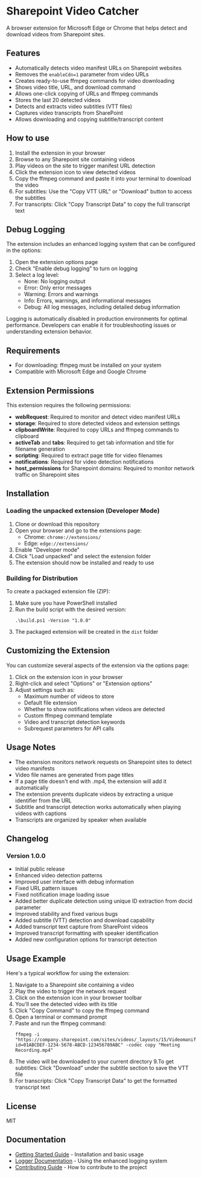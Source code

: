 # Sharepoint Video Catcher

A browser extension for Microsoft Edge or Chrome that helps detect and download videos from Sharepoint sites.

## Features

- Automatically detects video manifest URLs on Sharepoint websites
- Removes the `enableCdn=1` parameter from video URLs
- Creates ready-to-use ffmpeg commands for video downloading
- Shows video title, URL, and download command
- Allows one-click copying of URLs and ffmpeg commands
- Stores the last 20 detected videos
- Detects and extracts video subtitles (VTT files)
- Captures video transcripts from SharePoint
- Allows downloading and copying subtitle/transcript content

## How to use

1. Install the extension in your browser
2. Browse to any Sharepoint site containing videos
3. Play videos on the site to trigger manifest URL detection
4. Click the extension icon to view detected videos
5. Copy the ffmpeg command and paste it into your terminal to download the video
6. For subtitles: Use the "Copy VTT URL" or "Download" button to access the subtitles
7. For transcripts: Click "Copy Transcript Data" to copy the full transcript text

## Debug Logging

The extension includes an enhanced logging system that can be configured in the options:

1. Open the extension options page
2. Check "Enable debug logging" to turn on logging
3. Select a log level:
   - None: No logging output
   - Error: Only error messages
   - Warning: Errors and warnings
   - Info: Errors, warnings, and informational messages
   - Debug: All log messages, including detailed debug information

Logging is automatically disabled in production environments for optimal performance.
Developers can enable it for troubleshooting issues or understanding extension behavior.

## Requirements

- For downloading: ffmpeg must be installed on your system
- Compatible with Microsoft Edge and Google Chrome

## Extension Permissions

This extension requires the following permissions:

- **webRequest**: Required to monitor and detect video manifest URLs
- **storage**: Required to store detected videos and extension settings
- **clipboardWrite**: Required to copy URLs and ffmpeg commands to clipboard
- **activeTab** and **tabs**: Required to get tab information and title for filename generation
- **scripting**: Required to extract page title for video filenames
- **notifications**: Required for video detection notifications
- **host_permissions** for Sharepoint domains: Required to monitor network traffic on Sharepoint sites

## Installation

### Loading the unpacked extension (Developer Mode)

1. Clone or download this repository
2. Open your browser and go to the extensions page:
   - Chrome: `chrome://extensions/`
   - Edge: `edge://extensions/`
3. Enable "Developer mode"
4. Click "Load unpacked" and select the extension folder
5. The extension should now be installed and ready to use

### Building for Distribution

To create a packaged extension file (ZIP):

1. Make sure you have PowerShell installed
2. Run the build script with the desired version:
   ```
   .\build.ps1 -Version "1.0.0"
   ```
3. The packaged extension will be created in the `dist` folder

## Customizing the Extension

You can customize several aspects of the extension via the options page:

1. Click on the extension icon in your browser
2. Right-click and select "Options" or "Extension options"
3. Adjust settings such as:
   - Maximum number of videos to store
   - Default file extension
   - Whether to show notifications when videos are detected
   - Custom ffmpeg command template
   - Video and transcript detection keywords
   - Subrequest parameters for API calls

## Usage Notes

- The extension monitors network requests on Sharepoint sites to detect video manifests
- Video file names are generated from page titles
- If a page title doesn't end with .mp4, the extension will add it automatically
- The extension prevents duplicate videos by extracting a unique identifier from the URL
- Subtitle and transcript detection works automatically when playing videos with captions
- Transcripts are organized by speaker when available

## Changelog

### Version 1.0.0
- Initial public release
- Enhanced video detection patterns
- Improved user interface with debug information
- Fixed URL pattern issues
- Fixed notification image loading issue
- Added better duplicate detection using unique ID extraction from docid parameter
- Improved stability and fixed various bugs
- Added subtitle (VTT) detection and download capability
- Added transcript text capture from SharePoint videos
- Improved transcript formatting with speaker identification
- Added new configuration options for transcript detection

## Usage Example

Here's a typical workflow for using the extension:

1. Navigate to a Sharepoint site containing a video
2. Play the video to trigger the network request
3. Click on the extension icon in your browser toolbar
4. You'll see the detected video with its title
5. Click "Copy Command" to copy the ffmpeg command
6. Open a terminal or command prompt
7. Paste and run the ffmpeg command:
   ```
   ffmpeg -i "https://company.sharepoint.com/sites/videos/_layouts/15/Videomanifest.aspx?id=01ABCDEF-1234-5678-ABCD-123456789ABC" -codec copy "Meeting Recording.mp4"
   ```
8. The video will be downloaded to your current directory
9.To get subtitles: Click "Download" under the subtitle section to save the VTT file
10. For transcripts: Click "Copy Transcript Data" to get the formatted transcript text

## License

MIT

## Documentation

- [Getting Started Guide](GETTING-STARTED.md) - Installation and basic usage
- [Logger Documentation](LOGGER.md) - Using the enhanced logging system
- [Contributing Guide](CONTRIBUTING.md) - How to contribute to the project

